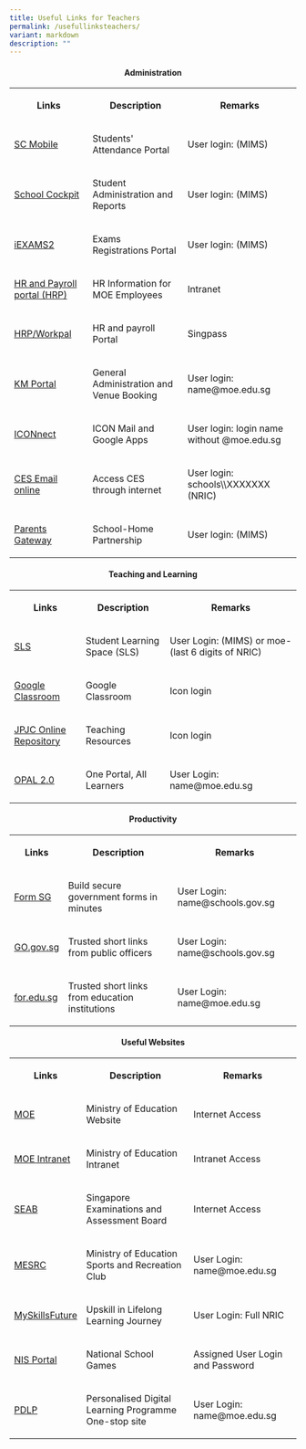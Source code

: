 ```yaml
---
title: Useful Links for Teachers
permalink: /usefullinksteachers/
variant: markdown
description: ""
---
```

<h4><strong><center>Administration </center></strong></h4>
<table>
<tbody>
<tr>
<th rowspan="1" colspan="1">
<p>Links</p>
</th>
<th rowspan="1" colspan="1">
<p>Description</p>
</th>
<th rowspan="1" colspan="1">
<p>Remarks</p>
</th>
</tr>

	
<tr>
<td rowspan="1" colspan="1">
<p><a href="https://scmobile.moe.edu.sg/" rel="noopener noreferrer nofollow" target="_blank">SC Mobile</a>
</p>
</td>
<td rowspan="1" colspan="1">
<p>Students' Attendance Portal</p>
</td>
<td rowspan="1" colspan="1">
<p>User login: (MIMS)</p>
</td>
</tr>

	
	
<tr>
<td rowspan="1" colspan="1">
<p><a href="http://schoolcockpit.moe.gov.sg/" rel="noopener noreferrer nofollow" target="_blank">School Cockpit</a>
</p>
</td>
<td rowspan="1" colspan="1">
<p>Student Administration and Reports</p>
</td>
<td rowspan="1" colspan="1">
<p>User login: (MIMS)</p>
</td>
</tr>
<tr>
<td rowspan="1" colspan="1">
<p><a href="https://iexams.seab.gov.sg/sso/login" rel="noopener noreferrer nofollow" target="_blank">iEXAMS2</a>
</p>
</td>
<td rowspan="1" colspan="1">
<p>Exams Registrations Portal</p>
</td>
<td rowspan="1" colspan="1">
<p>User login: (MIMS)</p>
</td>
</tr>
<tr>
<td rowspan="1" colspan="1">
<p><a href="https://intranet.moe.gov.sg/hronline/Pages/Home.aspx" rel="noopener noreferrer nofollow" target="_blank">HR and Payroll portal (HRP)</a>
</p>
</td>
<td rowspan="1" colspan="1">
<p>HR Information for MOE Employees</p>
</td>
<td rowspan="1" colspan="1">
<p>Intranet</p>
</td>
</tr>
<tr>
<td rowspan="1" colspan="1">
<p><a href="https://www.hrp.gov.sg/hrp/#/" rel="noopener noreferrer nofollow" target="_blank">HRP/Workpal</a>
</p>
</td>
<td rowspan="1" colspan="1">
<p>HR and payroll Portal</p>
</td>
<td rowspan="1" colspan="1">
<p>Singpass</p>
</td>
</tr>

<tr>
<td rowspan="1" colspan="1">
<p><a href="https://portal.jpjc.edu.sg/" rel="noopener noreferrer nofollow" target="_blank">KM Portal</a>
</p>
</td>
<td rowspan="1" colspan="1">
<p>General Administration and Venue Booking</p>
</td>
<td rowspan="1" colspan="1">
<p>User login: name@moe.edu.sg</p>
</td>
</tr>
	
	
<tr>
<td rowspan="1" colspan="1">
<p><a href="https://workspace.google.com/dashboard" rel="noopener noreferrer nofollow" target="_blank">ICONnect</a>
</p>
</td>
<td rowspan="1" colspan="1">
<p>ICON Mail and Google Apps</p>
</td>
<td rowspan="1" colspan="1">
<p>User login: login name without @moe.edu.sg</p>
</td>
</tr>	
	
	

<tr>
<td rowspan="1" colspan="1">
<p><a href="https://schools.gov.sg/owa" rel="noopener noreferrer nofollow" target="_blank">CES Email online</a>
</p>
</td>
<td rowspan="1" colspan="1">
<p>Access CES through internet</p>
</td>
<td rowspan="1" colspan="1">
<p>User login: schools\\XXXXXXX (NRIC)</p>
</td>
</tr>		
	
	
<tr>
<td rowspan="1" colspan="1">
<p><a href="https://pg.moe.edu.sg/" rel="noopener noreferrer nofollow" target="_blank">Parents Gateway</a>
</p>
</td>
<td rowspan="1" colspan="1">
<p>School-Home Partnership</p>
</td>
<td rowspan="1" colspan="1">
<p>User login: (MIMS)</p>
</td>
</tr>			
	
</tbody>
</table>







<h4><strong><center>Teaching and Learning</center></strong></h4>
<table>
<tbody>
<tr>
<th rowspan="1" colspan="1">
<p>Links</p>
</th>
<th rowspan="1" colspan="1">
<p>Description</p>
</th>
<th rowspan="1" colspan="1">
<p>Remarks</p>
</th>
</tr>

<tr>
<td rowspan="1" colspan="1">
<p><a href="https://vle.learning.moe.edu.sg/login" rel="noopener noreferrer nofollow" target="_blank">SLS</a>
</p>
</td>
<td rowspan="1" colspan="1">
<p>Student Learning Space (SLS)</p>
</td>
<td rowspan="1" colspan="1">
<p>User Login: (MIMS) or moe-(last 6 digits of NRIC)</p>
</td>
</tr>
<tr>
<td rowspan="1" colspan="1">
<p><a href="https://classroom.google.com/" rel="noopener noreferrer nofollow" target="_blank">Google Classroom</a>
</p>
</td>
<td rowspan="1" colspan="1">
<p>Google Classroom</p>
</td>
<td rowspan="1" colspan="1">
<p>Icon login</p>
</td>
</tr>
<tr>
<td rowspan="1" colspan="1">
<p><a href="https://sites.google.com/moe.edu.sg/jpjconlinerepository/home" rel="noopener noreferrer nofollow" target="_blank">JPJC Online Repository</a>
</p>
</td>
<td rowspan="1" colspan="1">
<p>Teaching Resources</p>
</td>
<td rowspan="1" colspan="1">
<p>Icon login</p>
</td>
</tr>
<tr>
<td rowspan="1" colspan="1">
<p><a href="https://idm.opal2.moe.edu.sg/Account/Login" rel="noopener noreferrer nofollow" target="_blank">OPAL 2.0</a>
</p>
</td>
<td rowspan="1" colspan="1">
<p>One Portal, All Learners</p>
</td>
<td rowspan="1" colspan="1">
<p>User Login: name@moe.edu.sg</p>
</td>
</tr>

</tbody>
</table>


<h4><strong><center>Productivity</center></strong></h4>
<table>
<tbody>
<tr>
<th rowspan="1" colspan="1">
<p>Links</p>
</th>
<th rowspan="1" colspan="1">
<p>Description</p>
</th>
<th rowspan="1" colspan="1">
<p>Remarks</p>
</th>
</tr>

<tr>
<td rowspan="1" colspan="1">
<p><a href="https://form.gov.sg/#!/" rel="noopener noreferrer nofollow" target="_blank">Form SG</a>
</p>
</td>
<td rowspan="1" colspan="1">
<p>Build secure government forms in minutes</p>
</td>
<td rowspan="1" colspan="1">
<p>User Login: name@schools.gov.sg</p>
</td>
</tr>
<tr>
<td rowspan="1" colspan="1">
<p><a href="https://go.gov.sg/#/" rel="noopener noreferrer nofollow" target="_blank">GO.gov.sg</a>
</p>
</td>
<td rowspan="1" colspan="1">
<p>Trusted short links from public officers</p>
</td>
<td rowspan="1" colspan="1">
<p>User Login: name@schools.gov.sg</p>
</td>
</tr>
<tr>
<td rowspan="1" colspan="1">
<p><a href="https://for.edu.sg/#/" rel="noopener noreferrer nofollow" target="_blank">for.edu.sg</a>
</p>
</td>
<td rowspan="1" colspan="1">
<p>Trusted short links from education institutions</p>
</td>
<td rowspan="1" colspan="1">
<p>User Login: name@moe.edu.sg</p>
</td>
</tr>


</tbody>
</table>



<h4><strong><center>Useful Websites</center></strong></h4>
<table>
<tbody>
<tr>
<th rowspan="1" colspan="1">
<p>Links</p>
</th>
<th rowspan="1" colspan="1">
<p>Description</p>
</th>
<th rowspan="1" colspan="1">
<p>Remarks</p>
</th>
</tr>

<tr>
<td rowspan="1" colspan="1">
<p><a href="https://www.moe.gov.sg/" rel="noopener noreferrer nofollow" target="_blank">MOE</a>
</p>
</td>
<td rowspan="1" colspan="1">
<p>Ministry of Education Website</p>
</td>
<td rowspan="1" colspan="1">
<p>Internet Access</p>
</td>
</tr>
<tr>
<td rowspan="1" colspan="1">
<p><a href="http://intranet.moe.gov.sg/Pages/Home.aspx" rel="noopener noreferrer nofollow" target="_blank">MOE Intranet</a>
</p>
</td>
<td rowspan="1" colspan="1">
<p>Ministry of Education Intranet</p>
</td>
<td rowspan="1" colspan="1">
<p>Intranet Access</p>
</td>
</tr>

<tr>
<td rowspan="1" colspan="1">
<p><a href="https://www.seab.gov.sg/" rel="noopener noreferrer nofollow" target="_blank">SEAB</a>
</p>
</td>
<td rowspan="1" colspan="1">
<p>Singapore Examinations and Assessment Board</p>
</td>
<td rowspan="1" colspan="1">
<p>Internet Access</p>
</td>
</tr>		
	
	
<tr>
<td rowspan="1" colspan="1">
<p><a href="https://www.mesrc.net/" rel="noopener noreferrer nofollow" target="_blank">MESRC</a>
</p>
</td>
<td rowspan="1" colspan="1">
<p>Ministry of Education Sports and Recreation Club </p>
</td>
<td rowspan="1" colspan="1">
<p>User Login: name@moe.edu.sg</p>
</td>
</tr>
	
<tr>
<td rowspan="1" colspan="1">
<p><a href="https://www.myskillsfuture.gov.sg/content/student/en/preu.html" rel="noopener noreferrer nofollow" target="_blank">MySkillsFuture</a>
</p>
</td>
<td rowspan="1" colspan="1">
<p>Upskill in Lifelong Learning Journey</p>
</td>
<td rowspan="1" colspan="1">
<p>User Login: Full NRIC</p>
</td>
</tr>	
	
<tr>
<td rowspan="1" colspan="1">
<p><a href="https://nsg.moe.edu.sg/nis/#/login" rel="noopener noreferrer nofollow" target="_blank">NIS Portal</a>
</p>
</td>
<td rowspan="1" colspan="1">
<p>National School Games</p>
</td>
<td rowspan="1" colspan="1">
<p>Assigned User Login and Password</p>
</td>
</tr>		
	
	
<tr>
<td rowspan="1" colspan="1">
<p><a href="https://sites.google.com/moe.edu.sg/personaliseddigitallearningpro/home" rel="noopener noreferrer nofollow" target="_blank">PDLP</a>
</p>
</td>
<td rowspan="1" colspan="1">
<p>Personalised Digital Learning Programme One-stop site</p>
</td>
<td rowspan="1" colspan="1">
<p>User Login: name@moe.edu.sg</p>
</td>
</tr>			
	
</tbody>
</table>